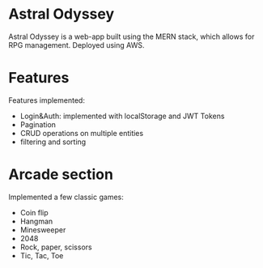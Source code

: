 # Astral Odyssey
 
Astral Odyssey is a web-app built using the MERN stack, which allows for RPG management.
Deployed using AWS.

# Features
<div> Features implemented:
<ul>
<li> Login&Auth: implemented with localStorage and JWT Tokens </li>
<li> Pagination </li>
<li> CRUD operations on multiple entities </li>
<li> filtering and sorting </li>
</ul>

# Arcade section
Implemented a few classic games:
<ul>
 <li> Coin flip </li>
 <li> Hangman </li>
 <li> Minesweeper </li>
 <li> 2048 </li>
 <li> Rock, paper, scissors </li>
 <li> Tic, Tac, Toe </li>
</ul>
